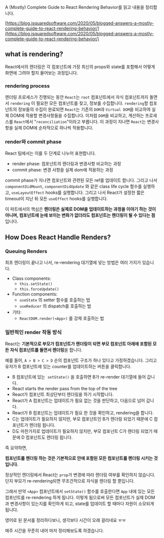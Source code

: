 A (Mostly) Complete Guide to React Rendering Behavior를 읽고 내용을 정리합니다.

[https://blog.isquaredsoftware.com/2020/05/blogged-answers-a-mostly-complete-guide-to-react-rendering-behavior/](https://blog.isquaredsoftware.com/2020/05/blogged-answers-a-mostly-complete-guide-to-react-rendering-behavior/)

## what is rendering?

React에서의 렌더링은 각 컴포넌트에 가장 최신의 props와 state를 포함해서 어떻게 화면에 그려야 할지 물어보는 과정입니다.

### rendering process

렌더링 프로세스가 진행되는 동안 `React`는 `root` 컴포넌트에서 자식 컴포넌트까지 돌면서 `rendering` 이 필요한 모든 컴포넌트를 찾고, 정보를 수집합니다. `rendering`할 컴포넌트의 정보들의 수집이 완료되면 `React`는 기존의 `DOM`과 `Virtual DOM`을 비교하여 실제 DOM에 적용할 변경사항들을 수집합니다. 이처럼 `DOM`을 비교하고, 계산하는 프로세스를 `React`에서 "`reconciliation`"이라고 부릅니다. 이 과정이 지나면 `React`는 변경사항을 실제 DOM에 순차적으로 하나씩 적용합니다.

### render와 commit phase

React 팀에서는 이를 두 단계로 나누어 표현합니다.

- render phase: 컴포넌트의 렌더링과 변경사항 비교하는 과정
- commit phase: 변경 사항을 실제 dom에 적용하는 과정

commit phase가 지나면 컴포넌트와 관련된 모든 ref를 업데이트 합니다. 그리고 나서 `componentDidMount`, `componentDidUpdate` 와 같은 class life cycle 함수를 실행하고, `useLayoutEffect` hooks를 실행합니다. 그리고 나서 React가 설정한 짧은 timeout이 지난 뒤 모든 `useEffect` hooks를 실행합니다.

이 파트에서의 핵심은 **렌더링은 실제로 DOM을 업데이트하는 과정을 이야기 하는 것이 아니며, 컴포넌트에 눈에 보이는 변화가 없더라도 컴포넌트는 렌더링이 될 수 있다는 점**입니다.

## How Does React Handle Renders?

### Queuing Renders

최초 렌더링이 끝나고 나서, re-rendering 대기열에 넣는 방법은 여러 가지가 있습니다.

- Class components:
  - `this.setState()`
  - `this.forceUpdate()`
- Function components:
  - `useState` 의 setter 함수를 호출하는 법
  - `useReducer` 의 dispatch를 호출하는 법
- 기타:
  - `ReactDOM.render(<App>)` 를 강제 호출하는 법

### 일반적인 render 작동 방식

React는 **기본적으로 부모가 컴포넌트가 렌더링이 되면 부모 컴포넌트 아래에 포함된 모든 자식 컴포넌트를 돌면서 렌더링**을 합니다.

예를 들어, `A > B > C > D` 순의 컴포넌트 구조가 하나 있다고 가정하겠습니다. 그리고 유저가 B 컴포넌트에 있는 counter를 업데이트하는 버튼을 클릭합니다.

- B 컴포넌트에 있는  `setState()` 을 호출하면 B가 re-render 대기열에 들어 갑니다.
- React starts the render pass from the top of the tree
- React가 컴포넌트 최상단부터 렌더링을 하기 시작합니다.
- React가 A 컴포넌트는 업데이트가 필요 없는 것을 판단하고, 다음으로 넘어 갑니다.
- React가 B 컴포넌트는 업데이트가 필요 한 것을 확인하고, rendering을 합니다.
- C는 업데이트가 필요하지 않지만, 부모 컴포넌트인 B가 렌더링 되었기 때문에 C 컴포넌트가 렌더링 됩니다.
- D도 마찬가지로 업데이트가 필요하지 않지만, 부모 컴포넌트 C가 렌더링 되었기 때문에 D 컴포넌트도 렌더링 됩니다.

즉 요약하면,

**컴포넌트를 렌더링 하는 것은 기본적으로 안에 포함된 모든 컴포넌트를 렌더링 시키는 것입니다.**

정상적인 렌더링에서 React는 `prop`가 변경에 따라 렌더링 여부를 확인하지 않습니다. 단지 부모가 re-rendering되면 무조건적으로 자식을 렌더링 할 뿐입니다.

그래서 만약 `<App>` 컴포넌트에서 `setState()` 함수를 호출한다면 `App` 내에 있는 모든 컴포넌트를 re-rendering 하게 됩니다. 이렇게 됨으로써 모든 컴포넌트가 실제 DOM과 변경사항이 있는지를 확인하게 되고, state를 업데이트 할 때마다 자원이 소모되게 됩니다.

영어로 된 문서를 정리하다보니, 생각보다 시간이 오래 걸리네요 ㅠㅠ

매주 시간을 꾸준히 내어 마저 정리해보도록 하겠습니다.
